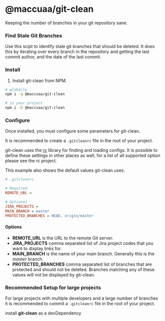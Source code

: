 # @maccuaa/git-clean

Keeping the number of branches in your git repository sane.

### Find Stale Git Branches

Use this scipt to identify stale git branches that should be deleted. It does this by iterating over every branch
in the repository and getting the last commit author, and the date of the last commit.

### Install

1. Install git-clean from NPM.

```bash
# globally
npm i -g @maccuaa/git-clean

# in your project
npm i -D @maccuaa/git-clean
```

### Configure

Once installed, you must configure some parameters for git-clean.

It is recommended to create a `.gitcleanrc` file in the root of your project.

git-clean uses the [rc](https://github.com/dominictarr/rc) library for finding and loading configs. It is possible to define these settings in other places as well, for a list of all supported option please see the rc project.

This example also shows the default values git-clean uses.

```ini
# .gitcleanrc

# Required
REMOTE_URL =

# Optional
JIRA_PROJECTS =
MAIN_BRANCH = master
PROTECTED_BRANCHES = HEAD, origin/master
```

#### Options

- **REMOTE_URL** is the URL to the remote Git server.
- **JIRA_PROJECTS** comma separated list of Jira project codes that you want to display links for.
- **MAIN_BRANCH** is the name of your main branch. Generally this is the _master_ branch.
- **PROTECTED_BRANCHES** comma separated list of branches that are protected and should not be deleted. Branches matching any of these values will not be displayed by git-clean.

### Recommended Setup for large projects

For large projects with multiple developers and a large number of branches it is recommended to commit a `.gitcleanrc` file in the root of your project.

install **git-clean** as a devDependency
